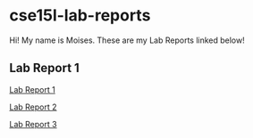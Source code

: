 # cse15l-lab-reports
Hi! My name is Moises. These are my Lab Reports linked below!

## Lab Report 1

[Lab Report 1](https://molmedo3.github.io/cse15l-lab-reports/lab-report-1-week-2.html)

[Lab Report 2](https://molmedo3.github.io/cse15l-lab-reports/lab-report-2-week-4.html)

[Lab Report 3](https://molmedo3.github.io/cse15l-lab-reports/lab-report-3-week-6.html)